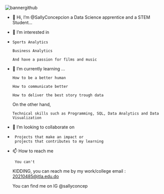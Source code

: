![bannergithub](https://user-images.githubusercontent.com/105683499/168724311-b06a5f58-797d-4db7-95af-3f1d7d0b4389.jpg)
 
- 👋 Hi, I’m @SallyConcepcion a Data Science apprentice and a STEM Student...
- 👀 I’m interested in
-  
      Sports Analytics
      
      Business Analytics
      
      And have a passion for films and music
                                                                                                               
- 🌱 I’m currently learning ...

      How to be a better human
      
      How to communicate better
      
      How to deliver the best story trough data
      
    
     On the other hand,
     
      Technical skills such as Programming, SQL, Data Analytics and Data Visualization

- 💞️ I’m looking to collaborate on
- 
       Projects that make an impact or 
       projects that contributes to my learning 
                                                                                                               
- 📫 How to reach me

       You can't
     
     KIDDING, you can reach me by my work/college email : 20210485@itla.edu.do
                                                                                                               
    You can find me on IG @sallyconcep

<!---
SallyConcepcion/SallyConcepcion is a ✨ special ✨ repository because its `README.md` (this file) appears on your GitHub profile.
You can click the Preview link to take a look at your changes.
--->
